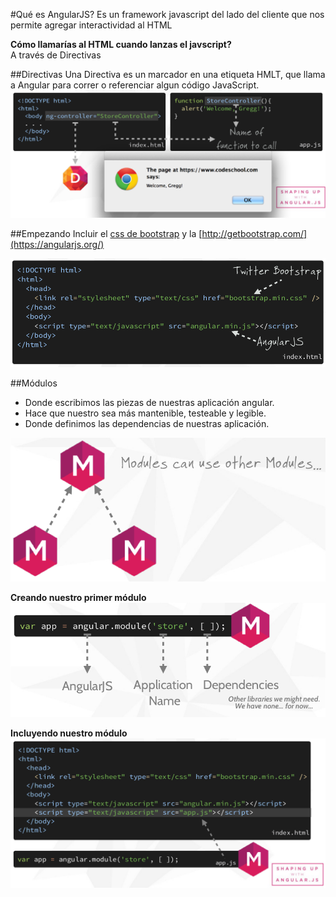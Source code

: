 #Qué es AngularJS?
Es un framework javascript del lado del cliente que nos permite agregar interactividad al HTML

**Cómo llamarías al HTML cuando lanzas el javscript?**  
A través de Directivas

##Directivas
Una Directiva es un marcador en una etiqueta HMLT, que llama a Angular para correr o referenciar algun código JavaScript.  
![directivas](media/directivas.png "directivas")

##Empezando
Incluir el [css de bootstrap](http://getbootstrap.com/) y la [http://getbootstrap.com/](https://angularjs.org/)

![incluyendo librerias](media/incluyendo_librerias.png "incluyendo_librerias")

##Módulos
- Donde escribimos las piezas de nuestras aplicación angular.
- Hace que nuestro sea más mantenible, testeable y legible.
- Donde definimos las dependencias de nuestras aplicación.

![modulos](media/modulos.png "módulos")

**Creando nuestro primer módulo**
![creando modulos](media/creando_modulo.png "módulos")

**Incluyendo nuestro módulo**
![incluyendo modulos](media/incluyendo_modulo.png "módulos")
